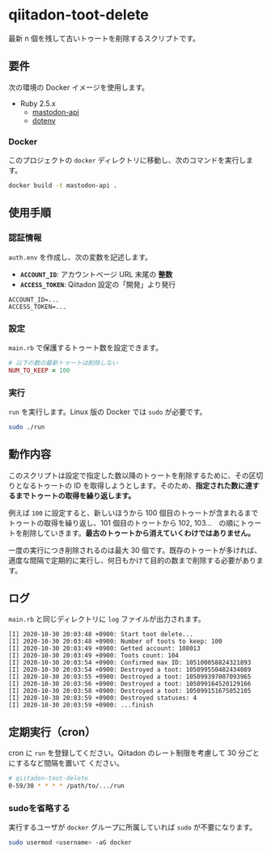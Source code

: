 
# qiitadon-toot-delete

最新 n 個を残して古いトゥートを削除するスクリプトです。

## 要件

次の環境の Docker イメージを使用します。

- Ruby 2.5.x
  - [mastodon-api](https://github.com/tootsuite/mastodon-api)
  - [dotenv](https://github.com/bkeepers/dotenv)

### Docker

このプロジェクトの `docker` ディレクトリに移動し、次のコマンドを実行します。

```sh
docker build -t mastodon-api .
```

## 使用手順

### 認証情報

`auth.env` を作成し、次の変数を記述します。

- **`ACCOUNT_ID`**: アカウントページ URL 末尾の **整数**
- **`ACCESS_TOKEN`**: Qiitadon 設定の「開発」より発行

```env
ACCOUNT_ID=...
ACCESS_TOKEN=...
```

### 設定

`main.rb` で保護するトゥート数を設定できます。

```rb
# 以下の数の最新トゥートは削除しない
NUM_TO_KEEP = 100
```

### 実行

`run` を実行します。Linux 版の Docker では `sudo` が必要です。

```sh
sudo ./run
```

## 動作内容

このスクリプトは設定で指定した数以降のトゥートを削除するために、その区切りとなるトゥートの ID を取得しようとします。そのため、**指定された数に達するまでトゥートの取得を繰り返します。**

例えば `100` に設定すると、新しいほうから 100 個目のトゥートが含まれるまでトゥートの取得を繰り返し、101 個目のトゥートから 102, 103...　の順にトゥートを削除していきます。**最古のトゥートから消えていくわけではありません。**

一度の実行につき削除されるのは最大 30 個です。既存のトゥートが多ければ、適度な間隔で定期的に実行し、何日もかけて目的の数まで削除する必要があります。

## ログ

`main.rb` と同じディレクトリに `log` ファイルが出力されます。

```
[I] 2020-10-30 20:03:48 +0900: Start toot delete...
[I] 2020-10-30 20:03:48 +0900: Number of toots to keep: 100
[I] 2020-10-30 20:03:49 +0900: Getted account: 108013
[I] 2020-10-30 20:03:49 +0900: Toots count: 104
[I] 2020-10-30 20:03:54 +0900: Confirmed max ID: 105100058824321893
[I] 2020-10-30 20:03:54 +0900: Destroyed a toot: 105099550482434089
[I] 2020-10-30 20:03:55 +0900: Destroyed a toot: 105099397007093965
[I] 2020-10-30 20:03:56 +0900: Destroyed a toot: 105099164520129166
[I] 2020-10-30 20:03:58 +0900: Destroyed a toot: 105099151675052105
[I] 2020-10-30 20:03:59 +0900: Destroyed statuses: 4
[I] 2020-10-30 20:03:59 +0900: ...finish
```

## 定期実行（cron）

cron に `run` を登録してください。Qiitadon のレート制限を考慮して 30 分ごとにするなど間隔を置いて
ください。

```sh
# qiitadon-toot-delete
0-59/30 * * * * /path/to/.../run
```

### sudoを省略する

実行するユーザが `docker` グループに所属していれば `sudo` が不要になります。

```sh
sudo usermod <username> -aG docker
```
